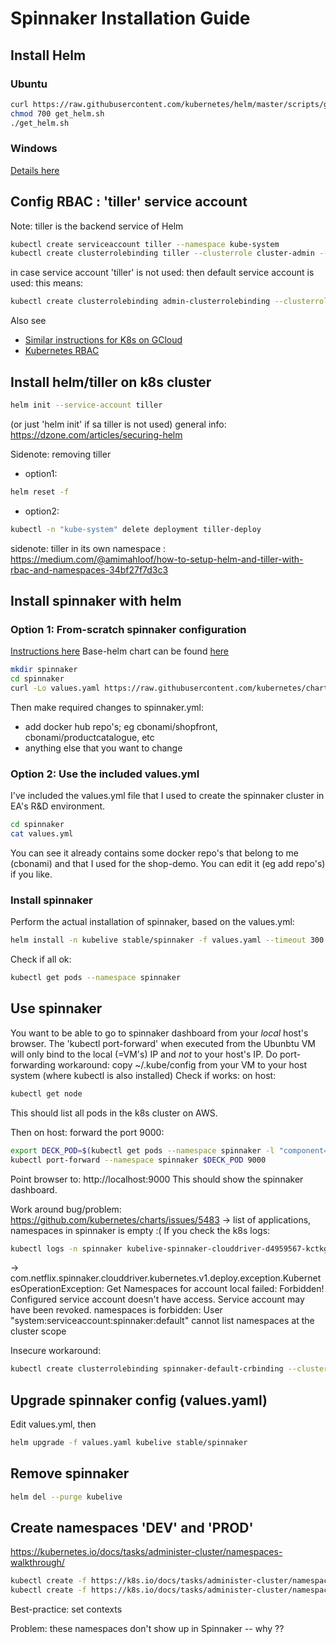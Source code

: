 # Spinnaker Installation Guide

## Install Helm

### Ubuntu

```bash
curl https://raw.githubusercontent.com/kubernetes/helm/master/scripts/get > get_helm.sh
chmod 700 get_helm.sh
./get_helm.sh
```

### Windows

[Details here](https://medium.com/@JockDaRock/take-the-helm-with-kubernetes-on-windows-c2cd4373104b)

## Config RBAC : 'tiller' service account

Note: tiller is the backend service of Helm

```bash
kubectl create serviceaccount tiller --namespace kube-system
kubectl create clusterrolebinding tiller --clusterrole cluster-admin --serviceaccount=kube-system:tiller
```
in case service account 'tiller' is not used: then default service account is used: this means:

```bash
kubectl create clusterrolebinding admin-clusterrolebinding --clusterrole=cluster-admin --serviceaccount=kube-system:default
```

Also see 
* [Similar instructions for K8s on GCloud](https://cloud.google.com/solutions/continuous-delivery-spinnaker-kubernetes-engine#configure_spinnaker)
* [Kubernetes RBAC](http://docs.heptio.com/content/tutorials/rbac.html)

## Install helm/tiller on k8s cluster

```bash
helm init --service-account tiller
```
(or just 'helm init' if sa tiller is not used)
general info: https://dzone.com/articles/securing-helm

Sidenote: removing tiller
* option1: 

```bash
helm reset -f
```
* option2: 

```bash
kubectl -n "kube-system" delete deployment tiller-deploy
```

sidenote: tiller in its own namespace : https://medium.com/@amimahloof/how-to-setup-helm-and-tiller-with-rbac-and-namespaces-34bf27f7d3c3

## Install spinnaker with helm

### Option 1: From-scratch spinnaker configuration

[Instructions here](https://thenewstack.io/getting-started-spinnaker-kubernetes/)
Base-helm chart can be found [here](https://github.com/kubernetes/charts/tree/master/stable/spinnaker)
```bash
mkdir spinnaker
cd spinnaker
curl -Lo values.yaml https://raw.githubusercontent.com/kubernetes/charts/master/stable/spinnaker/values.yaml
```

Then make required changes to spinnaker.yml:
* add docker hub repo's; eg cbonami/shopfront, cbonami/productcatalogue, etc
* anything else that you want to change

### Option 2: Use the included values.yml

I've included the values.yml file that I used to create the spinnaker cluster in EA's R&D environment.

```bash
cd spinnaker
cat values.yml
```

You can see it already contains some docker repo's that belong to me (cbonami) and that I used for the shop-demo.
You can edit it (eg add repo's) if you like.

### Install spinnaker

Perform the actual installation of spinnaker, based on the values.yml:

```bash
helm install -n kubelive stable/spinnaker -f values.yaml --timeout 300 --namespace spinnaker
```

Check if all ok: 
```bash
kubectl get pods --namespace spinnaker
```
## Use spinnaker

You want to be able to go to spinnaker dashboard from your _local_ host's browser.
The 'kubectl port-forward' when executed from the Ubunbtu VM will only bind to the local (=VM's) IP and _not_ to your host's IP.
Do port-forwarding workaround: copy ~/.kube/config from your VM to your host system (where kubectl is also installed)
Check if works: on host: 
```bash
kubectl get node
```
This should list all pods in the k8s cluster on AWS.

Then on host: forward the port 9000:
```bash
export DECK_POD=$(kubectl get pods --namespace spinnaker -l "component=deck,app=kubelive-spinnaker" -o jsonpath="{.items[0].metadata.name}")
kubectl port-forward --namespace spinnaker $DECK_POD 9000
```
Point browser to: http://localhost:9000
This should show the spinnaker dashboard.

Work around bug/problem: https://github.com/kubernetes/charts/issues/5483
-> list of applications, namespaces in spinnaker is empty :(
If you check the k8s logs:

```bash
kubectl logs -n spinnaker kubelive-spinnaker-clouddriver-d4959567-kctkg -f
```
-> com.netflix.spinnaker.clouddriver.kubernetes.v1.deploy.exception.KubernetesOperationException: Get Namespaces for account local failed: Forbidden! Configured service account doesn't have access. Service account may have been revoked. namespaces is forbidden: User "system:serviceaccount:spinnaker:default" cannot list namespaces at the cluster scope

Insecure workaround: 

```bash
kubectl create clusterrolebinding spinnaker-default-crbinding --clusterrole cluster-admin --serviceaccount=spinnaker:default
```

## Upgrade spinnaker config (values.yaml)

Edit values.yml, then

```bash
helm upgrade -f values.yaml kubelive stable/spinnaker
```

## Remove spinnaker

```bash
helm del --purge kubelive
```

## Create namespaces 'DEV' and 'PROD'

https://kubernetes.io/docs/tasks/administer-cluster/namespaces-walkthrough/

```bash
kubectl create -f https://k8s.io/docs/tasks/administer-cluster/namespace-dev.json
kubectl create -f https://k8s.io/docs/tasks/administer-cluster/namespace-prod.json
```

Best-practice: set contexts

Problem: these namespaces don't show up in Spinnaker -- why ??
